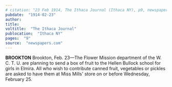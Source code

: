 ```yaml
---
# citation: "23 Feb 1914, The Ithaca Journal (Ithaca NY), p9, newspapers.com"
pubdate:  "1914-02-23"
author: 
title: 
voltitle:  "The Ithaca Journal"
publocation:  "Ithaca NY"
pages:  "9"
source:  "newspapers.com"
---
```


**BROOKTON**
Brookton, Feb. 23—The Flower Mission department of the W. C. T. U. are planning to send a box of fruit to the Hellen Bullock school for girls in Elmira. All who wish to contribute canned fruit, vegetables or pickles are asked to have them at Miss Mills' store on or before Wednesday, February 25.
